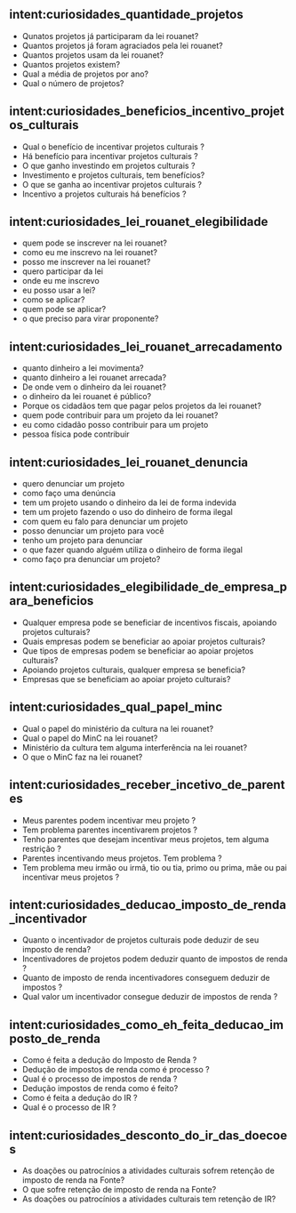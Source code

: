 ## intent:curiosidades_quantidade_projetos
- Qunatos projetos já participaram da lei rouanet?
- Quantos projetos já foram agraciados pela lei rouanet?
- Quantos projetos usam da lei rouanet?
- Quantos projetos existem?
- Qual a média de projetos por ano?
- Qual o número de projetos?

## intent:curiosidades_beneficios_incentivo_projetos_culturais
- Qual o benefício de incentivar projetos culturais ?
- Há benefício para incentivar projetos culturais ?
- O que ganho investindo em projetos culturais ?
- Investimento e projetos culturais, tem benefícios?
- O que se ganha ao incentivar projetos culturais ?
- Incentivo a projetos culturais há benefícios ?

## intent:curiosidades_lei_rouanet_elegibilidade
- quem pode se inscrever na lei rouanet?
- como eu me inscrevo na lei rouanet?
- posso me inscrever na lei rouanet?
- quero participar da lei
- onde eu me inscrevo
- eu posso usar a lei?
- como se aplicar?
- quem pode se aplicar?
- o que preciso para virar proponente?

## intent:curiosidades_lei_rouanet_arrecadamento
- quanto dinheiro a lei movimenta?
- quanto dinheiro a lei rouanet arrecada?
- De onde vem o dinheiro da lei rouanet?
- o dinheiro da lei rouanet é público?
- Porque os cidadãos tem que pagar pelos projetos da lei rouanet?
- quem pode contribuir para um projeto da lei rouanet?
- eu como cidadão posso contribuir para um projeto
- pessoa física pode contribuir

## intent:curiosidades_lei_rouanet_denuncia
- quero denunciar um projeto
- como faço uma denúncia
- tem um projeto usando o dinheiro da lei de forma indevida
- tem um projeto fazendo o uso do dinheiro de forma ilegal
- com quem eu falo para denunciar um projeto
- posso denunciar um projeto para você
- tenho um projeto para denunciar
- o que fazer quando alguém utiliza o dinheiro de forma ilegal
- como faço pra denunciar um projeto?

## intent:curiosidades_elegibilidade_de_empresa_para_beneficios
- Qualquer empresa pode se beneficiar de incentivos fiscais, apoiando projetos culturais?
- Quais empresas podem se beneficiar ao apoiar projetos culturais?
- Que tipos de empresas podem se beneficiar ao apoiar projetos culturais?
- Apoiando projetos culturais, qualquer empresa se beneficia?
- Empresas que se beneficiam ao apoiar projeto culturais?

## intent:curiosidades_qual_papel_minc
- Qual o papel do ministério da cultura na lei rouanet?
- Qual o papel do MinC na lei rouanet?
- Ministério da cultura tem alguma interferência na lei rouanet?
- O que o MinC faz na lei rouanet?

## intent:curiosidades_receber_incetivo_de_parentes
- Meus parentes podem incentivar meu projeto ?
- Tem problema parentes incentivarem projetos ?
- Tenho parentes que desejam incentivar meus projetos, tem alguma restrição ?
- Parentes incentivando meus projetos. Tem problema ?
- Tem problema meu irmão ou irmã, tio ou tia, primo ou prima, mãe ou pai incentivar meus projetos ?

## intent:curiosidades_deducao_imposto_de_renda_incentivador
- Quanto o incentivador de projetos culturais pode deduzir de seu imposto de renda?
- Incentivadores de projetos podem deduzir quanto de impostos de renda ?
- Quanto de imposto de renda incentivadores conseguem deduzir de impostos ?
- Qual valor um incentivador consegue deduzir de impostos de renda ?

## intent:curiosidades_como_eh_feita_deducao_imposto_de_renda
- Como é feita a dedução do Imposto de Renda ?
- Dedução de impostos de renda como é processo ?
- Qual é o processo de impostos de renda ?
- Dedução impostos de renda como é feito?
- Como é feita a dedução do IR ?
- Qual é o processo de IR ?

## intent:curiosidades_desconto_do_ir_das_doecoes
- As doações ou patrocínios a atividades culturais sofrem retenção de imposto de renda na Fonte?
- O que sofre retenção de imposto de renda na Fonte?
- As doações ou patrocínios a atividades culturais tem retenção de IR?

